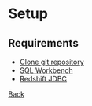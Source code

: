 # Setup

## Requirements

- [Clone git repository](https://github.com/thehollowoak/aws-glue-tutorial.git)
- [SQL Workbench](https://www.sql-workbench.eu/downloads.html)
- [Redshift JDBC](https://docs.aws.amazon.com/redshift/latest/mgmt/configure-jdbc-connection.html#download-jdbc-driver)


[Back](README.md)
